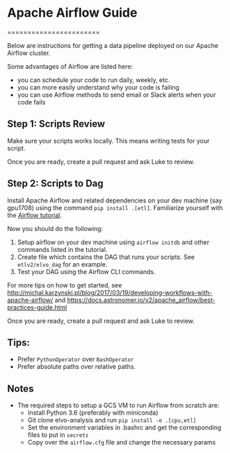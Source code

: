 # Apache Airflow Guide
=======================

Below are instructions for getting a data pipeline deployed on our
Apache Airflow cluster.

Some advantages of Airflow are listed here:
 - you can schedule your code to run daily, weekly, etc.
 - you can more easily understand why your code is failing
 - you can use Airflow methods to send email or Slack alerts when
 your code fails

## Step 1: Scripts Review
Make sure your scripts works locally. This means writing tests for
your script.

Once you are ready, create a pull request and ask Luke to review.

## Step 2: Scripts to Dag

Install Apache Airflow and related dependencies on your dev machine (say gpu1708)
using the command `pip install .[etl]`. Familiarize yourself with the
[Airflow tutorial](https://airflow.apache.org/tutorial.html).

Now you should do the following:
1. Setup airflow on your dev machine using `airflow initdb` and other commands listed
in the tutorial. 
2. Create file which contains the DAG that runs your scripts. See `etlv2/elvo_dag` for an example.
3. Test your DAG using the Airflow CLI commands.

For more tips on how to get started, see http://michal.karzynski.pl/blog/2017/03/19/developing-workflows-with-apache-airflow/
and https://docs.astronomer.io/v2/apache_airflow/best-practices-guide.html

Once you are ready, create a pull request and ask Luke to review.

## Tips:
- Prefer `PythonOperator` over `BashOperator`
- Prefer absolute paths over relative paths.


## Notes

- The required steps to setup a GCS VM to run Airflow from scratch are:
    - Install Python 3.6 (preferably with miniconda)
    - Git clone elvo-analysis and run `pip install -e .[cpu,etl]`
    - Set the environment variables in .bashrc and get the corresponding files to put in `secrets`
    - Copy over the `airflow.cfg` file and change the necessary params